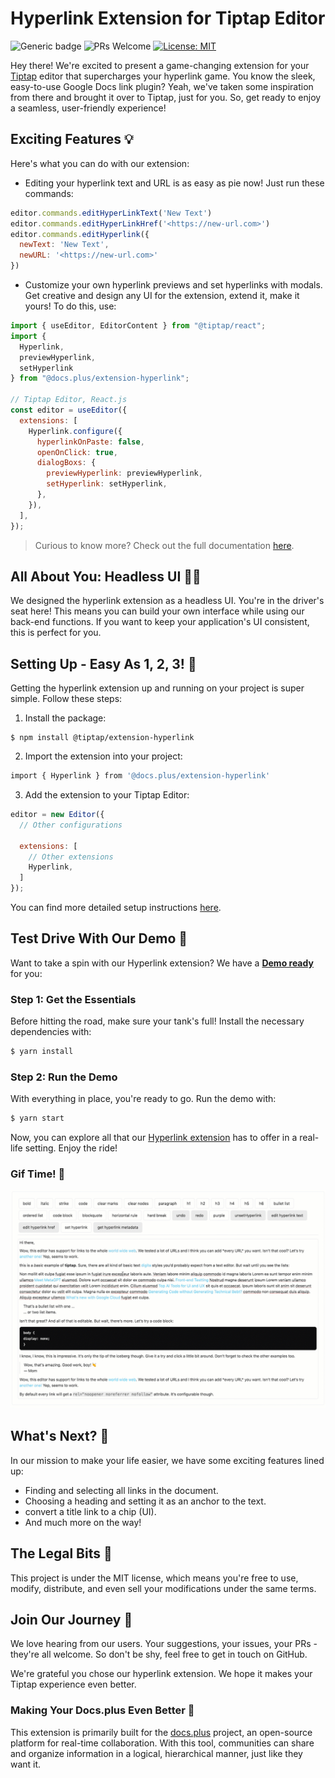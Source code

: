 # Hyperlink Extension for Tiptap Editor

![Generic badge](https://img.shields.io/badge/version-1.0.0-green.svg)
![PRs Welcome](https://img.shields.io/badge/PRs-welcome-green.svg)
[![License: MIT](https://img.shields.io/badge/License-MIT-yellow.svg)](https://opensource.org/licenses/MIT)


Hey there! We're excited to present a game-changing extension for your [Tiptap](https://tiptap.dev/) editor that supercharges your hyperlink game. You know the sleek, easy-to-use Google Docs link plugin? Yeah, we've taken some inspiration from there and brought it over to Tiptap, just for you. So, get ready to enjoy a seamless, user-friendly experience!

## Exciting Features 💡
Here's what you can do with our extension:

- Editing your hyperlink text and URL is as easy as pie now! Just run these commands:
```js
editor.commands.editHyperLinkText('New Text')
editor.commands.editHyperLinkHref('<https://new-url.com>')
editor.commands.editHyperlink({
  newText: 'New Text',
  newURL: '<https://new-url.com>'
})
```
  - Customize your own hyperlink previews and set hyperlinks with modals. Get creative and design any UI for the extension, extend it, make it yours! To do this, use:
  ```js
  import { useEditor, EditorContent } from "@tiptap/react";
  import {
    Hyperlink,
    previewHyperlink,
    setHyperlink
  } from "@docs.plus/extension-hyperlink";

  // Tiptap Editor, React.js
  const editor = useEditor({
    extensions: [
      Hyperlink.configure({
        hyperlinkOnPaste: false,
        openOnClick: true,
        dialogBoxs: {
          previewHyperlink: previewHyperlink,
          setHyperlink: setHyperlink,
        },
      }),
    ],
  });
  ```

  > Curious to know more? Check out the full documentation [here](https://github.com/HMarzban/extension-hyperlink/tree/main/packages/extension-hyperlink).

## All About You: Headless UI 💁‍♀️

We designed the hyperlink extension as a headless UI. You're in the driver's seat here! This means you can build your own interface while using our back-end functions. If you want to keep your application's UI consistent, this is perfect for you.

## Setting Up - Easy As 1, 2, 3! 🔧
Getting the hyperlink extension up and running on your project is super simple. Follow these steps:

1. Install the package:
```bach
$ npm install @tiptap/extension-hyperlink
```
2. Import the extension into your project:
```bash
import { Hyperlink } from '@docs.plus/extension-hyperlink'
```

3. Add the extension to your Tiptap Editor:
```js
editor = new Editor({
  // Other configurations

  extensions: [
    // Other extensions
    Hyperlink,
  ]
});
```


You can find more detailed setup instructions [here](https://github.com/HMarzban/extension-hyperlink/tree/main/packages/extension-hyperlink).

## Test Drive With Our Demo 🚗

Want to take a spin with our Hyperlink extension? We have a <u>**Demo ready**</u> for you:

### Step 1: Get the Essentials

Before hitting the road, make sure your tank's full! Install the necessary dependencies with:
```bash
$ yarn install
```

### Step 2: Run the Demo

With everything in place, you're ready to go. Run the demo with:
```bash
$ yarn start
```

Now, you can explore all that our <u>Hyperlink extension</u> has to offer in a real-life setting. Enjoy the ride!

### Gif Time! 🎉

![hyperlin-demo](https://raw.githubusercontent.com/HMarzban/extension-hyperlink/main/packages/nextjs/public/hyperlink-demo.gif)


## What's Next? 🚀
In our mission to make your life easier, we have some exciting features lined up:

- Finding and selecting all links in the document.
- Choosing a heading and setting it as an anchor to the text.
- convert a title link to a chip (UI).
- And much more on the way!

## The Legal Bits 📜
This project is under the MIT license, which means you're free to use, modify, distribute, and even sell your modifications under the same terms.

## Join Our Journey 🤝

We love hearing from our users. Your suggestions, your issues, your PRs - they're all welcome. So don't be shy, feel free to get in touch on GitHub.

We're grateful you chose our hyperlink extension. We hope it makes your Tiptap experience even better.

### Making Your Docs.plus Even Better 💼

This extension is primarily built for the [docs.plus](http://github.com/docs-plus/docs.plus) project, an open-source platform for real-time collaboration. With this tool, communities can share and organize information in a logical, hierarchical manner, just like they want it.

